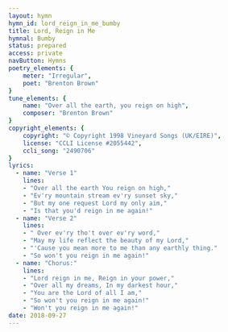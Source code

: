 ```yaml
---
layout: hymn
hymn_id: lord_reign_in_me_bumby
title: Lord, Reign in Me
hymnal: Bumby
status: prepared
access: private
navButton: Hymns
poetry_elements: {
    meter: "Irregular",
    poet: "Brenton Brown"
}
tune_elements: {
    name: "Over all the earth, you reign on high",
    composer: "Brenton Brown"
}
copyright_elements: {
    copyright: "© Copyright 1998 Vineyard Songs (UK/EIRE)",
    license: "CCLI License #2055442",
    ccli_song: "2490706"
}
lyrics:
  - name: "Verse 1"
    lines:
    - "Over all the earth You reign on high,"
    - "Ev'ry mountain stream ev'ry sunset sky,"
    - "But my one request Lord my only aim,"
    - "Is that you'd reign in me again!"
  - name: "Verse 2"
    lines:
    - " Over ev'ry tho't over ev'ry word,"
    - "May my life reflect the beauty of my Lord,"
    - "'Cause you mean more to me than any earthly thing."
    - "So won't you reign in me again!"
  - name: "Chorus:"
    lines:
    - "Lord reign in me, Reign in your power,"
    - "Over all my dreams, In my darkest hour,"
    - "You are the Lord of all I am,"
    - "So won't you reign in me again!"
    - "Won't you reign in me again!"
date: 2018-09-27
---
```


